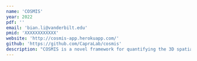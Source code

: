 ```yaml
---
name: 'COSMIS'
year: 2022
pdf: ''
email: 'bian.li@vanderbilt.edu'
pmid: 'XXXXXXXXXXXX'
website: 'http://cosmis-app.herokuapp.com/'
github: 'https://github.com/CapraLab/cosmis'
description: "COSMIS is a novel framework for quantifying the 3D spatial constraint of amino acid sites in the human proteome."
---
```

